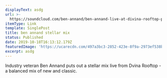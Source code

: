```yaml
---
displayText: asdg
url: >-
  https://soundcloud.com/ben-annand/ben-annand-live-at-divina-rooftop-party-phoenix-sept-18-2019?fbclid=IwAR1qklVzy8jf3b39EfOPl0OniGxc60ny5so4uXwkFl7Ni3mY6bp2wDRXx8o
itemType: Link
template: SinglePost
title: ben annand stellar mix
status: Published
date: 2019-10-18T16:13:12.179Z
featuredImage: 'https://ucarecdn.com/497a3bc3-2852-423e-8f9a-2973ef538b64/'
excerpt: asdg
---
```

Industry veteran Ben Annand puts out a stellar mix live from Dvina Rooftop - a balanced mix of new and classic.
